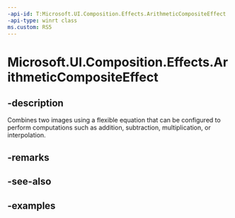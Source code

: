 ```yaml
---
-api-id: T:Microsoft.UI.Composition.Effects.ArithmeticCompositeEffect
-api-type: winrt class
ms.custom: RS5
---
```


<!-- Class syntax.
public class ArithmeticCompositeEffect : IGraphicsEffect, IGraphicsEffectSource
-->

# Microsoft.UI.Composition.Effects.ArithmeticCompositeEffect

## -description
Combines two images using a flexible equation that can be configured to perform computations such as addition, subtraction, multiplication, or interpolation.

## -remarks

## -see-also

## -examples

